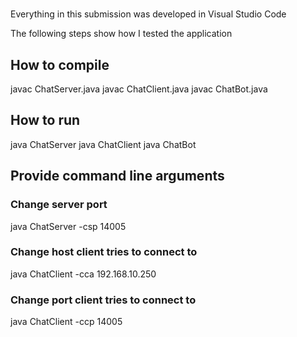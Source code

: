 # 

Everything in this submission was developed in Visual Studio Code

The following steps show how I tested the application

## How to compile
javac ChatServer.java
javac ChatClient.java
javac ChatBot.java

## How to run
java ChatServer
java ChatClient
java ChatBot

## Provide command line arguments

### Change server port
java ChatServer -csp 14005 

### Change host client tries to connect to
java ChatClient -cca 192.168.10.250

### Change port client tries to connect to
java ChatClient -ccp 14005
